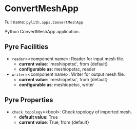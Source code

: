 # ConvertMeshApp

Full name: `pylith.apps.ConvertMeshApp`

Python ConvertMeshApp application.

## Pyre Facilities

* `reader`=\<component name\>: Reader for input mesh file.
  - **current value**: 'meshiopetsc', from {default}
  - **configurable as:** meshiopetsc, reader
* `writer`=\<component name\>: Writer for output mesh file.
  - **current value**: 'meshiopetsc', from {default}
  - **configurable as**: meshiopetsc, writer

## Pyre Properties

* `check_topology`=\<bool\>: Check topology of imported mesh.
  - **default value**: True
  - **current value**: True, from {default}

